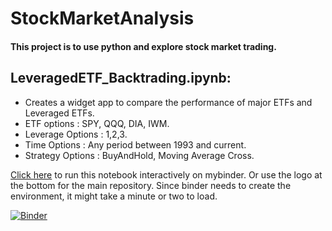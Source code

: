 # StockMarketAnalysis

#### This project is to use python and explore stock market trading. 

## LeveragedETF_Backtrading.ipynb:
- Creates a widget app to compare the performance of major ETFs and Leveraged ETFs. 
- ETF options : SPY, QQQ, DIA, IWM.
- Leverage Options : 1,2,3.
- Time Options : Any period between 1993 and current.
- Strategy Options : BuyAndHold, Moving Average Cross.

[Click here](https://mybinder.org/v2/gh/ravirejo/StockMarketAnalysis/main?filepath=LeveragedETF_Backtrading.ipynb) to run this notebook interactively on mybinder. Or use the logo at the bottom for the main repository. Since binder needs to create the environment, it might take a minute or two to load. 



[![Binder](https://mybinder.org/badge_logo.svg)](https://mybinder.org/v2/gh/ravirejo/StockMarketAnalysis/main)
